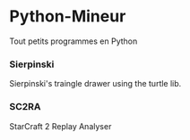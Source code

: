 # Python-Mineur
Tout petits programmes en Python

### Sierpinski
Sierpinski's traingle drawer using the turtle lib.

### SC2RA
StarCraft 2 Replay Analyser

